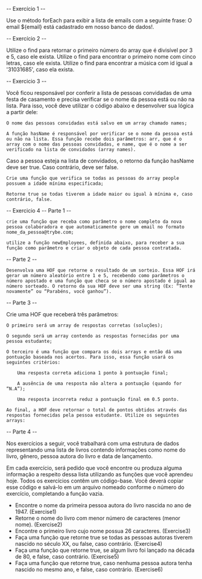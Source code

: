 -- Exercício 1 -- 

Use o método forEach para exibir a lista de emails com a seguinte frase: O email ${email} está cadastrado em nosso banco de dados!. 

-- Exercício 2 --

Utilize o find para retornar o primeiro número do array que é divisível por 3 e 5, caso ele exista.
Utilize o find para encontrar o primeiro nome com cinco letras, caso ele exista.
Utilize o find para encontrar a música com id igual a '31031685', caso ela exista.

-- Exercicio 3 --

 Você ficou responsável por conferir a lista de pessoas convidadas de uma festa de casamento e precisa verificar se o nome da pessoa está ou não na lista. Para isso, você deve utilizar o código abaixo e desenvolver sua lógica a partir dele:

    O nome das pessoas convidadas está salvo em um array chamado names;

    A função hasName é responsável por verificar se o nome da pessoa está ou não na lista. Essa função recebe dois parâmetros: arr, que é o array com o nome das pessoas convidadas, e name, que é o nome a ser verificado na lista de convidados (array names).

Caso a pessoa esteja na lista de convidados, o retorno da função hasName deve ser true. Caso contrário, deve ser false.


    Crie uma função que verifica se todas as pessoas do array people possuem a idade mínima especificada;

    Retorne true se todas tiverem a idade maior ou igual à mínima e, caso contrário, false.

-- Exercicio 4 -- Parte 1 -- 

    crie uma função que receba como parâmetro o nome completo da nova pessoa colaboradora e que automaticamente gere um email no formato nome_da_pessoa@trybe.com;

    utilize a função newEmployees, definida abaixo, para receber a sua função como parâmetro e criar o objeto de cada pessoa contratada.

-- Parte 2 --

    Desenvolva uma HOF que retorne o resultado de um sorteio. Essa HOF irá gerar um número aleatório entre 1 e 5, recebendo como parâmetros o número apostado e uma função que checa se o número apostado é igual ao número sorteado. O retorno da sua HOF deve ser uma string (Ex: “Tente novamente” ou “Parabéns, você ganhou”).

-- Parte 3 --

 Crie uma HOF que receberá três parâmetros:

    O primeiro será um array de respostas corretas (soluções);

    O segundo será um array contendo as respostas fornecidas por uma pessoa estudante;

    O terceiro é uma função que compara os dois arrays e então dá uma pontuação baseada nos acertos. Para isso, essa função usará os seguintes critérios:

        Uma resposta correta adiciona 1 ponto à pontuação final;

        A ausência de uma resposta não altera a pontuação (quando for “N.A”);

        Uma resposta incorreta reduz a pontuação final em 0.5 ponto.

    Ao final, a HOF deve retornar o total de pontos obtidos através das respostas fornecidas pela pessoa estudante. Utilize os seguintes arrays:

-- Parte 4 -- 

 Nos exercícios a seguir, você trabalhará com uma estrutura de dados representando uma lista de livros contendo informações como nome do livro, gênero, pessoa autora do livro e data de lançamento.

Em cada exercício, será pedido que você encontre ou produza alguma informação a respeito dessa lista utilizando as funções que você aprendeu hoje. Todos os exercícios contêm um código-base. Você deverá copiar esse código e salvá-lo em um arquivo nomeado conforme o número do exercício, completando a função vazia.

- Encontre o nome da primeira pessoa autora do livro nascida no ano de 1947.  (Exercise1)
- Retorne o nome do livro com menor número de caracteres (menor nome). (Exercise2)
- Encontre o primeiro livro cujo nome possua 26 caracteres. (Exercise3)
- Faça uma função que retorne true se todas as pessoas autoras tiverem nascido no século XX, ou false, caso contrário. (Exercise4)
- Faça uma função que retorne true, se algum livro foi lançado na década de 80, e false, caso contrário. (Exercise5)
- Faça uma função que retorne true, caso nenhuma pessoa autora tenha nascido no mesmo ano, e false, caso contrário. (Exercise6)

